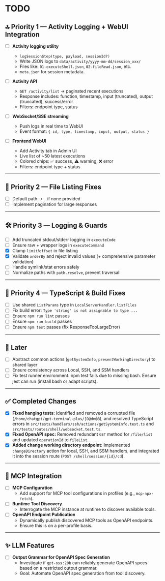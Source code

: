 # TODO

## 🔝 Priority 1 — Activity Logging + WebUI Integration
- [ ] **Activity logging utility**
  - `logSessionStep(type, payload, sessionId?)`
  - Write JSON logs to `data/activity/yyyy-mm-dd/session_xxx/`
  - Files like: `01-executeShell.json`, `02-fileRead.json`, etc.
  - `meta.json` for session metadata.

- [ ] **Activity API**
  - `GET /activity/list` → paginated recent executions
  - Response includes: function, timestamp, input (truncated), output (truncated), success/error
  - Filters: endpoint type, status

- [ ] **WebSocket/SSE streaming**
  - Push logs in real time to WebUI
  - Event format: `{ id, type, timestamp, input, output, status }`

- [ ] **Frontend WebUI**
  - Add Activity tab in Admin UI
  - Live list of ~50 latest executions
  - Colored chips: ✅ success, ⚠️ warning, ❌ error
  - Filters: endpoint type + status

---

## 🔧 Priority 2 — File Listing Fixes
- [ ] Default path → `.` if none provided
- [ ] Implement pagination for large responses

---

## 🛠 Priority 3 — Logging & Guards
- [ ] Add truncated stdout/stderr logging in `executeCode`
- [ ] Ensure raw + wrapper logs in `executeCommand`
- [x] Clamp `limit`/`offset` in file listing
- [x] Validate `orderBy` and reject invalid values (+ comprehensive parameter validation)
- [ ] Handle symlink/stat errors safely
- [ ] Normalize paths with `path.resolve`, prevent traversal

---

## 🧱 Priority 4 — TypeScript & Build Fixes
- [ ] Use shared `ListParams` type in `LocalServerHandler.listFiles`
- [ ] Fix build error: `Type 'string' is not assignable to type ...`
- [ ] Ensure `npm run lint` passes
- [ ] Ensure `npm run build` passes
- [ ] Ensure `npm test` passes (fix ResponseTooLargeError)

---

## 📝 Later
- [ ] Abstract common actions (`getSystemInfo`, `presentWorkingDirectory`) to shared layer
- [ ] Ensure consistency across Local, SSH, and SSM handlers
- [ ] Fix test runner environment: npm test fails due to missing bash. Ensure jest can run (install bash or adapt scripts).

---

## ✅ Completed Changes
- [x] **Fixed hanging tests:** Identified and removed a corrupted file (`/home/chatgpt/gpt-terminal-plus/[D@dn@8`), and resolved TypeScript errors in `src/tests/handlers/ssh/actions/getSystemInfo.test.ts` and `src/tests/routes/shell/websocket.test.ts`.
- [x] **Fixed OpenAPI spec:** Removed redundant `GET` method for `/file/list` and updated `operationId` to `fileList`.
- [x] **Added change working directory endpoint:** Implemented `changeDirectory` action for local, SSH, and SSM handlers, and integrated it into the session route (`POST /shell/session/{id}/cd`).

---

## 🚀 MCP Integration
- [ ] **MCP Configuration**
  - Add support for MCP tool configurations in profiles (e.g., `mcp-npx-fetch`).
- [ ] **Runtime Tool Discovery**
  - Interrogate the MCP instance at runtime to discover available tools.
- [ ] **OpenAPI Endpoint Publication**
  - Dynamically publish discovered MCP tools as OpenAPI endpoints.
  - Ensure this is on a per-profile basis.

---

## ✨ LLM Features
- [ ] **Output Grammar for OpenAPI Spec Generation**
  - Investigate if `gpt-oss:20b` can reliably generate OpenAPI specs based on a restricted output grammar.
  - Goal: Automate OpenAPI spec generation from tool discovery.